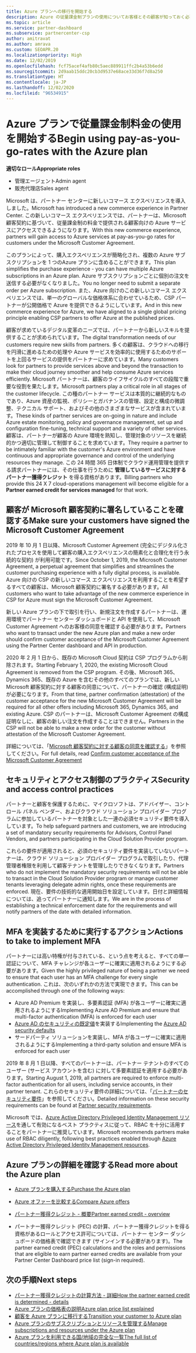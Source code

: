 ```yaml
---
title: Azure プランへの移行を開始する
description: Azure の従量課金制プランの使用についてお客様とその顧客が知っておく必要があること (最初の手順、セキュリティに関する注意事項、開始方法など) を説明します。
ms.topic: article
ms.service: partner-dashboard
ms.subservice: partnercenter-csp
author: amitravat
ms.author: amrava
ms.custom: SEOAPR.20
ms.localizationpriority: High
ms.date: 12/02/2019
ms.openlocfilehash: fcf75acef4afb80c5aec889911ffc2b4a53b6edd
ms.sourcegitcommit: 2d9aab15ddc20cb3d9537e68ace33d36f7d8a250
ms.translationtype: HT
ms.contentlocale: ja-JP
ms.lasthandoff: 12/02/2020
ms.locfileid: "96534915"
---
```

# <a name="begin-using-pay-as-you-go-rates-with-the-azure-plan"></a><span data-ttu-id="77078-103">Azure プランで従量課金制料金の使用を開始する</span><span class="sxs-lookup"><span data-stu-id="77078-103">Begin using pay-as-you-go-rates with the Azure plan</span></span>

<span data-ttu-id="77078-104">**適切なロール**</span><span class="sxs-lookup"><span data-stu-id="77078-104">**Appropriate roles**</span></span>

- <span data-ttu-id="77078-105">管理エージェント</span><span class="sxs-lookup"><span data-stu-id="77078-105">Admin agent</span></span>
- <span data-ttu-id="77078-106">販売代理店</span><span class="sxs-lookup"><span data-stu-id="77078-106">Sales agent</span></span>


<span data-ttu-id="77078-107">Microsoft は、パートナー センターに新しいコマース エクスペリエンスを導入しました。</span><span class="sxs-lookup"><span data-stu-id="77078-107">Microsoft has introduced a new commerce experience in Partner Center.</span></span>  <span data-ttu-id="77078-108">この新しいコマース エクスペリエンスでは、パートナーは、Microsoft 顧客契約に基づいて、従量課金制の料金で提供される顧客向けの Azure サービスにアクセスできるようになります。</span><span class="sxs-lookup"><span data-stu-id="77078-108">With this new commerce experience, partners will gain access to Azure services at pay-as-you-go rates for customers under the Microsoft Customer Agreement.</span></span>

<span data-ttu-id="77078-109">このプランによって、購入エクスペリエンスが簡略化され、複数の Azure サブスクリプションを 1 つのAzure プランに含めることができます。</span><span class="sxs-lookup"><span data-stu-id="77078-109">This plan simplifies the purchase experience - you can have multiple Azure subscriptions in an Azure plan.</span></span> <span data-ttu-id="77078-110">Azure サブスクリプションごとに個別の注文を送信する必要がなくなりました。</span><span class="sxs-lookup"><span data-stu-id="77078-110">You no longer need to submit a separate order per Azure subscription.</span></span> <span data-ttu-id="77078-111">また、Azure 向けのこの新しいコマース エクスペリエンスでは、単一のグローバルな価格体系に合わせているため、CSP パートナーが公開価格で Azure を提供できるようにしています。</span><span class="sxs-lookup"><span data-stu-id="77078-111">And in this new commerce experience for Azure, we have aligned to a single global pricing principle enabling CSP partners to offer Azure at the published prices.</span></span>

<span data-ttu-id="77078-112">顧客が求めているデジタル変革のニーズでは、パートナーから新しいスキルを提供することが求められています。</span><span class="sxs-lookup"><span data-stu-id="77078-112">The digital transformation needs of our customers require new skills from partners.</span></span> <span data-ttu-id="77078-113">多くの顧客は、クラウドへの移行を円滑に進めるための処理や Azure サービスを効率的に使用するためのサポートを上回るサービスの提供をパートナーに求めています。</span><span class="sxs-lookup"><span data-stu-id="77078-113">Many customers look for partners to provide services above and beyond the transaction to make their cloud journey smoother and help consume Azure services efficiently.</span></span> <span data-ttu-id="77078-114">Microsoft パートナーは、顧客のライフサイクルのすべての段階で重要な役割を果たします。</span><span class="sxs-lookup"><span data-stu-id="77078-114">Microsoft partners play a critical role in all stages of the customer lifecycle.</span></span> <span data-ttu-id="77078-115">この種のパートナー サービスは本質的に継続的なものであり、Azure 資産の監視、ポリシーとガバナンスの管理、設定と構成の微調整、テクニカル サポート、およびその他のさまざまなサービスが含まれています。</span><span class="sxs-lookup"><span data-stu-id="77078-115">These kinds of partner services are on-going in nature and include Azure estate monitoring, policy and governance management, set up and configuration fine-tuning, technical support and a variety of other services.</span></span> <span data-ttu-id="77078-116">顧客は、パートナーが顧客の Azure 環境を熟知し、管理対象のリソースを継続的かつ適切に管理して制御することを求めています。</span><span class="sxs-lookup"><span data-stu-id="77078-116">They require a partner to be intimately familiar with the customer's Azure environment and have continuous and appropriate governance and control of the underlying resources they manage.</span></span> <span data-ttu-id="77078-117">この 24 時間 365 日体制でクラウド運用管理を提供する請求パートナーには、その仕事を行うために **管理しているサービスに対するパートナー獲得クレジット** を得る資格があります。</span><span class="sxs-lookup"><span data-stu-id="77078-117">Billing partners who provide this 24 X 7 cloud-operations management will become eligible for a **Partner earned credit for services managed** for that work.</span></span>

## <a name="make-sure-your-customers-have-signed-the-microsoft-customer-agreement"></a><span data-ttu-id="77078-118">顧客が Microsoft 顧客契約に署名していることを確認する</span><span class="sxs-lookup"><span data-stu-id="77078-118">Make sure your customers have signed the Microsoft Customer Agreement</span></span>

<span data-ttu-id="77078-119">2019 年 10 月 1 日以降、Microsoft Customer Agreement (完全にデジタル化されたプロセスを使用して顧客の購入エクスペリエンスの簡素化と合理化を行う永続的な契約) が利用可能です。</span><span class="sxs-lookup"><span data-stu-id="77078-119">Since October 1, 2019, the Microsoft Customer Agreement, a perpetual agreement that simplifies and streamlines the customer purchasing experience with a fully digital process, is available.</span></span> <span data-ttu-id="77078-120">Azure 向けの CSP の新しいコマース エクスペリエンスを利用することを希望するすべての顧客は、Microsoft 顧客契約に署名する必要があります。</span><span class="sxs-lookup"><span data-stu-id="77078-120">All customers who want to take advantage of the new commerce experience in CSP for Azure must sign the Microsoft Customer Agreement.</span></span>

<span data-ttu-id="77078-121">新しい Azure プランの下で取引を行い、新規注文を作成するパートナーは、運用環境でパートナー センター ダッシュボードと API を使用して、Microsoft Customer Agreement へのお客様の同意を確認する必要があります。</span><span class="sxs-lookup"><span data-stu-id="77078-121">Partners who want to transact under the new Azure plan and make a new order should confirm customer acceptance of the Microsoft Customer Agreement using the Partner Center dashboard and API in production.</span></span>

<span data-ttu-id="77078-122">2020 年 2 月 1 日から、既存の Microsoft Cloud 契約は CSP プログラムから削除されます。</span><span class="sxs-lookup"><span data-stu-id="77078-122">Starting February 1, 2020, the existing Microsoft Cloud Agreement is removed from the CSP program.</span></span> <span data-ttu-id="77078-123">その後、Microsoft 365、Dynamics 365、既存の Azure を含むその他のすべてのプランでは、新しい Microsoft 顧客契約に対する顧客の同意について、パートナーの確認 (構成証明) が必要になります。</span><span class="sxs-lookup"><span data-stu-id="77078-123">From that time, partner confirmation (attestation) of the customer acceptance for the new Microsoft Customer Agreement will be required for all other offers including Microsoft 365, Dynamics 365, and existing Azure.</span></span> <span data-ttu-id="77078-124">CSP のパートナーは、Microsoft Customer Agreement の構成証明なしに、顧客の新しい注文を作成することはできません。</span><span class="sxs-lookup"><span data-stu-id="77078-124">Partners in the CSP will not be able to make a new order for the customer without attestation of the Microsoft Customer Agreement.</span></span>

<span data-ttu-id="77078-125">詳細については、「[Microsoft 顧客契約に対する顧客の同意を確認する](confirm-customer-agreement.md)」を参照してください。</span><span class="sxs-lookup"><span data-stu-id="77078-125">For full details, read [Confirm customer acceptance of the Microsoft Customer Agreement](confirm-customer-agreement.md)</span></span>

## <a name="security-and-access-control-practices"></a><span data-ttu-id="77078-126">セキュリティとアクセス制御のプラクティス</span><span class="sxs-lookup"><span data-stu-id="77078-126">Security and access control practices</span></span>

<span data-ttu-id="77078-127">パートナーと顧客を保護するために、マイクロソフトは、アドバイザー、コントロール パネル ベンダー、およびクラウド ソリューション プロバイダー プログラムに参加しているパートナーを対象とした一連の必須セキュリティ要件を導入しています。</span><span class="sxs-lookup"><span data-stu-id="77078-127">To help safeguard partners and customers, we are introducing a set of mandatory security requirements for Advisors, Control Panel Vendors, and partners participating in the Cloud Solution Provider program.</span></span>

<span data-ttu-id="77078-128">これらの要件が適用されると、必須のセキュリティ要件を実装していないパートナーは、クラウド ソリューション プロバイダー プログラムで取引したり、代理管理者権限を利用して顧客テナントを管理したりできなくなります。</span><span class="sxs-lookup"><span data-stu-id="77078-128">Partners who do not implement the mandatory security requirements will not be able to transact in the Cloud Solution Provider program or manage customer tenants leveraging delegate admin rights, once these requirements are enforced.</span></span> <span data-ttu-id="77078-129">現在、要件の技術的な適用開始日を設定しています。日付と詳細情報については、追ってパートナーに通知します。</span><span class="sxs-lookup"><span data-stu-id="77078-129">We are in the process of establishing a technical enforcement date for the requirements and will notify partners of the date with detailed information.</span></span>

## <a name="actions-to-take-to-implement-mfa"></a><span data-ttu-id="77078-130">MFA を実装するために実行するアクション</span><span class="sxs-lookup"><span data-stu-id="77078-130">Actions to take to implement MFA</span></span>

<span data-ttu-id="77078-131">パートナーには高い特権が付与されている、という点を考えると、すべての単一認証について、MFA チャレンジが各ユーザーに確実に適用されるようにする必要があります。</span><span class="sxs-lookup"><span data-stu-id="77078-131">Given the highly privileged nature of being a partner we need to ensure that each user has an MFA challenge for every single authentication.</span></span> <span data-ttu-id="77078-132">これは、次のいずれかの方法で実現できます。</span><span class="sxs-lookup"><span data-stu-id="77078-132">This can be accomplished through one of the following ways:</span></span>

- <span data-ttu-id="77078-133">Azure AD Premium を実装し、多要素認証 (MFA) が各ユーザーに確実に適用されるようにする</span><span class="sxs-lookup"><span data-stu-id="77078-133">Implementing Azure AD Premium and ensure that multi-factor authentication (MFA) is enforced for each user</span></span>
- <span data-ttu-id="77078-134">[Azure AD のセキュリティの既定値](/azure/active-directory/conditional-access/concept-conditional-access-security-defaults)を実装する</span><span class="sxs-lookup"><span data-stu-id="77078-134">Implementing the [Azure AD security defaults](/azure/active-directory/conditional-access/concept-conditional-access-security-defaults)</span></span>
- <span data-ttu-id="77078-135">サードパーティ ソリューションを実装し、MFA が各ユーザーに確実に適用されるようにする</span><span class="sxs-lookup"><span data-stu-id="77078-135">Implementing a third-party solution and ensure MFA is enforced for each user</span></span>

<span data-ttu-id="77078-136">2019 年 8 月 1 日以降、すべてのパートナーは、パートナー テナントのすべてのユーザー (サービス アカウントを含む) に対して多要素認証を適用する必要があります。</span><span class="sxs-lookup"><span data-stu-id="77078-136">Starting August 1, 2019, all partners are required to enforce multi-factor authentication for all users, including service accounts, in their partner tenant.</span></span> <span data-ttu-id="77078-137">これらのセキュリティ要件の詳細については、「[パートナーのセキュリティ要件](partner-security-requirements.md)」を参照してください。</span><span class="sxs-lookup"><span data-stu-id="77078-137">Detailed information on these security requirements can be found at [Partner security requirements](partner-security-requirements.md).</span></span>

<span data-ttu-id="77078-138">Microsoft では、[Azure Active Directory Privileged Identity Management リソース](/azure/active-directory/privileged-identity-management/pim-configure)を通して有効になるベスト プラクティスに従って、RBAC を十分に活用することをパートナーに推奨しています。</span><span class="sxs-lookup"><span data-stu-id="77078-138">Microsoft recommends partners make use of RBAC diligently, following best practices enabled through [Azure Active Directory Privileged Identity Management resources](/azure/active-directory/privileged-identity-management/pim-configure).</span></span>

## <a name="read-more-about-the-azure-plan"></a><span data-ttu-id="77078-139">Azure プランの詳細を確認する</span><span class="sxs-lookup"><span data-stu-id="77078-139">Read more about the Azure plan</span></span>

- [<span data-ttu-id="77078-140">Azure プランを購入する</span><span class="sxs-lookup"><span data-stu-id="77078-140">Purchase the Azure plan</span></span>](purchase-azure-plan.md)

- [<span data-ttu-id="77078-141">Azure オファーを比較する</span><span class="sxs-lookup"><span data-stu-id="77078-141">Compare Azure offers</span></span>](compare-azure-offers.md)

- [<span data-ttu-id="77078-142">パートナー獲得クレジット - 概要</span><span class="sxs-lookup"><span data-stu-id="77078-142">Partner earned credit - overview</span></span>](partner-earned-credit.md)

- <span data-ttu-id="77078-143">パートナー獲得クレジット (PEC) の計算、パートナー獲得クレジットを得る資格があるロールとアクセス許可については、パートナー センター ダッシュボードの価格表で確認できます (サインインする必要があります)。</span><span class="sxs-lookup"><span data-stu-id="77078-143">The partner earned credit (PEC) calculations and the roles and permissions that are eligible to earn partner earned credits are available from your Partner Center Dashboard price list (sign-in required).</span></span>

## <a name="next-steps"></a><span data-ttu-id="77078-144">次の手順</span><span class="sxs-lookup"><span data-stu-id="77078-144">Next steps</span></span> 

- [<span data-ttu-id="77078-145">パートナー獲得クレジットの計算方法 - 詳細</span><span class="sxs-lookup"><span data-stu-id="77078-145">How the partner earned credit is determined - details</span></span>](partner-earned-credit-explanation.md)
- [<span data-ttu-id="77078-146">Azure プランの価格表の説明</span><span class="sxs-lookup"><span data-stu-id="77078-146">Azure plan price list explained</span></span>](azure-plan-price-list.md)
- [<span data-ttu-id="77078-147">顧客を Azure プランに移行する</span><span class="sxs-lookup"><span data-stu-id="77078-147">Transition your customer to Azure plan</span></span>](azure-plan-transition.md)
- [<span data-ttu-id="77078-148">Azure プランのサブスクリプションとリソースを管理する</span><span class="sxs-lookup"><span data-stu-id="77078-148">Manage subscriptions and resources under the Azure plan</span></span>](azure-plan-manage.md)
- [<span data-ttu-id="77078-149">Azure プランを利用できる国/地域の完全な一覧</span><span class="sxs-lookup"><span data-stu-id="77078-149">The full list of countries/regions where Azure plan is available</span></span>](https://query.prod.cms.rt.microsoft.com/cms/api/am/binary/RE3QN0x)
